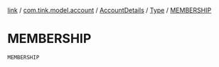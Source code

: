 [link](../../../index.md) / [com.tink.model.account](../../index.md) / [AccountDetails](../index.md) / [Type](index.md) / [MEMBERSHIP](./-m-e-m-b-e-r-s-h-i-p.md)

# MEMBERSHIP

`MEMBERSHIP`